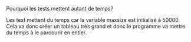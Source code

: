 Pourquoi les tests mettent autant de temps?

Les test mettent du temps car la variable maxsize est initialisé à 50000. 
Cela va donc créer un tableau très grand et donc le programme va mettre du temps à le parcourir en entier.

